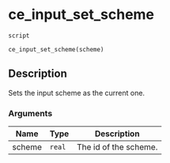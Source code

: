 # ce_input_set_scheme
`script`
```gml
ce_input_set_scheme(scheme)
```

## Description
Sets the input scheme as the current one.

### Arguments
| Name | Type | Description |
| ---- | ---- | ----------- |
| scheme | `real` | The id of the scheme. |